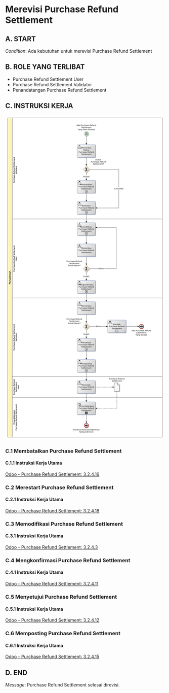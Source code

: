 # Merevisi Purchase Refund Settlement

## <a name="input">A. START</a>

*Condition*: Ada kebutuhan untuk merevisi Purchase Refund Settlement

## <a name="role">B. ROLE YANG TERLIBAT</a>

* Purchase Refund Settlement User
* Purchase Refund Settlement Validator
* Penandatangan Purchase Refund Settlement

## <a name="instruksi">C. INSTRUKSI KERJA</a>

![](../img/prosedur-kerja/merevisi-purchase-refund-settlement.png)

### C.1 Membatalkan Purchase Refund Settlement

#### C.1.1 Instruksi Kerja Utama

[Odoo - Purchase Refund Settlement: 3.2.4.16](../transaksi/purchase-refund-settlement/batal.md)

### C.2 Merestart Purchase Refund Settlement

#### C.2.1 Instruksi Kerja Utama

[Odoo - Purchase Refund Settlement: 3.2.4.18](../transaksi/purchase-refund-settlement/restart.md)

### C.3 Memodifikasi Purchase Refund Settlement

#### C.3.1 Instruksi Kerja Utama

[Odoo - Purchase Refund Settlement: 3.2.4.3](../transaksi/purchase-refund-settlement/memodifikasi.md)

### C.4 Mengkonfirmasi Purchase Refund Settlement

#### C.4.1 Instruksi Kerja Utama

[Odoo - Purchase Refund Settlement: 3.2.4.11](../transaksi/purchase-refund-settlement/konfirmasi.md)

### C.5 Menyetujui Purchase Refund Settlement

#### C.5.1 Instruksi Kerja Utama

[Odoo - Purchase Refund Settlement: 3.2.4.12](../transaksi/purchase-refund-settlement/approve.md)

### C.6 Memposting Purchase Refund Settlement

#### C.6.1 Instruksi Kerja Utama

[Odoo - Purchase Refund Settlement: 3.2.4.15](../transaksi/purchase-refund-settlement/post.md)

## <a name="input">D. END</a>

*Message*: Purchase Refund Settlement selesai direvisi.
